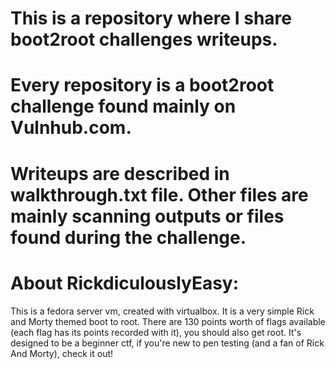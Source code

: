 # This is a repository where I share boot2root challenges writeups.
# Every repository is a boot2root challenge found mainly on Vulnhub.com.
# Writeups are described in walkthrough.txt file. Other files are mainly scanning outputs or files found during the challenge.

# About RickdiculouslyEasy:
This is a fedora server vm, created with virtualbox. It is a very simple Rick and Morty themed boot to root.
There are 130 points worth of flags available (each flag has its points recorded with it), you should also get root. It's designed to be a beginner ctf, if you're new to pen testing (and a fan of Rick And Morty), check it out!
